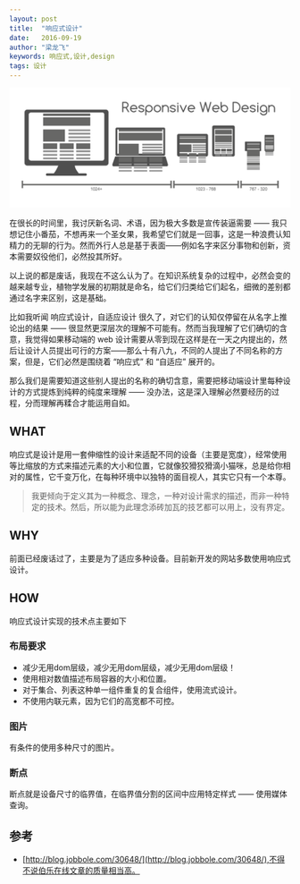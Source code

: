 ```yaml
---
layout: post
title:  "响应式设计"
date:   2016-09-19
author: "梁龙飞"
keywords: 响应式,设计,design
tags: 设计
---
```

![jif](/assets/img/responsive_web_design.png)

在很长的时间里，我讨厌新名词、术语，因为极大多数是宣传装逼需要 —— 我只想记住小番茄，不想再来一个圣女果，我希望它们就是一回事，这是一种浪费认知精力的无聊的行为。然而外行人总是基于表面——例如名字来区分事物和创新，资本需要奴役他们，必然投其所好。

以上说的都是废话，我现在不这么认为了。在知识系统复杂的过程中，必然会变的越来越专业，植物学发展的初期就是命名，给它们归类给它们起名，细微的差别都通过名字来区别，这是基础。

比如我听闻 响应式设计，自适应设计 很久了，对它们的认知仅停留在从名字上推论出的结果 —— 很显然更深层次的理解不可能有。然而当我理解了它们确切的含意，我觉得如果移动端的 web 设计需要从零到现在这样是在一天之内提出的，然后让设计人员提出可行的方案——那么十有八九，不同的人提出了不同名称的方案，但是，它们必然是围绕着 “响应式” 和 “自适应” 展开的。

那么我们是需要知道这些别人提出的名称的确切含意，需要把移动端设计里每种设计的方式提炼到纯粹的纯度来理解 —— 没办法，这是深入理解必然要经历的过程，分而理解再糅合才能运用自如。

## WHAT

响应式是设计是用一套伸缩性的设计来适配不同的设备（主要是宽度），经常使用等比缩放的方式来描述元素的大小和位置，它就像狡猾狡猾滴小猫咪，总是给你相对的属性，它千变万化，在每种环境中以独特的面目视人，其实它只有一个本尊。

> 我更倾向于定义其为一种概念、理念，一种对设计需求的描述，而非一种特定的技术。然后，所以能为此理念添砖加瓦的技艺都可以用上，没有界定。

## WHY
前面已经废话过了，主要是为了适应多种设备。目前新开发的网站多数使用响应式设计。

## HOW
响应式设计实现的技术点主要如下

### 布局要求

- 减少无用dom层级，减少无用dom层级，减少无用dom层级！
- 使用相对数值描述布局容器的大小和位置。
- 对于集合、列表这种单一组件重复的复合组件，使用流式设计。
- 不使用内联元素，因为它们的高宽都不可控。

### 图片
有条件的使用多种尺寸的图片。

### 断点
断点就是设备尺寸的临界值，在临界值分割的区间中应用特定样式 —— 使用媒体查询。


## 参考
- [http://blog.jobbole.com/30648/](http://blog.jobbole.com/30648/),不得不说伯乐在线文章的质量相当高。








